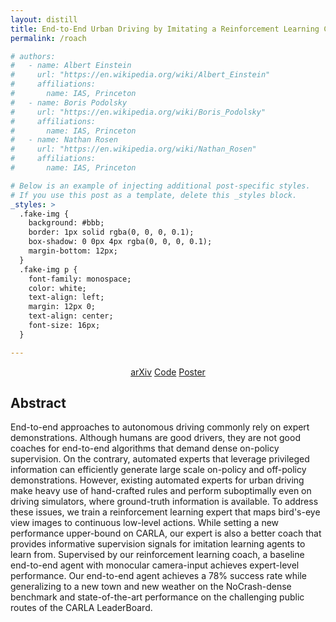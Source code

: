 ```yaml
---
layout: distill
title: End-to-End Urban Driving by Imitating a Reinforcement Learning Coach
permalink: /roach

# authors:
#   - name: Albert Einstein
#     url: "https://en.wikipedia.org/wiki/Albert_Einstein"
#     affiliations:
#       name: IAS, Princeton
#   - name: Boris Podolsky
#     url: "https://en.wikipedia.org/wiki/Boris_Podolsky"
#     affiliations:
#       name: IAS, Princeton
#   - name: Nathan Rosen
#     url: "https://en.wikipedia.org/wiki/Nathan_Rosen"
#     affiliations:
#       name: IAS, Princeton

# Below is an example of injecting additional post-specific styles.
# If you use this post as a template, delete this _styles block.
_styles: >
  .fake-img {
    background: #bbb;
    border: 1px solid rgba(0, 0, 0, 0.1);
    box-shadow: 0 0px 4px rgba(0, 0, 0, 0.1);
    margin-bottom: 12px;
  }
  .fake-img p {
    font-family: monospace;
    color: white;
    text-align: left;
    margin: 12px 0;
    text-align: center;
    font-size: 16px;
  }

---
```

<center>
<div class="links">
<a href="https://arxiv.org/abs/2108.08265" class="btn btn-sm z-depth-1" role="button" target="_blank">arXiv</a>
<a href="https://github.com/zhejz/carla-roach" class="btn btn-sm z-depth-1" role="button" target="_blank">Code</a>
<a href="{{ /assets/pdf/roach_poster.pdf}}" class="btn btn-sm z-depth-0" role="button">Poster</a>
</div>
</center>

## Abstract

End-to-end approaches to autonomous driving commonly rely on expert demonstrations. Although humans are good drivers, they are not good coaches for end-to-end algorithms that demand dense on-policy supervision. On the contrary, automated experts that leverage privileged information can efficiently generate large scale on-policy and off-policy demonstrations. However, existing automated experts for urban driving make heavy use of hand-crafted rules and perform suboptimally even on driving simulators, where ground-truth information is available. To address these issues, we train a reinforcement learning expert that maps bird's-eye view images to continuous low-level actions. While setting a new performance upper-bound on CARLA, our expert is also a better coach that provides informative supervision signals for imitation learning agents to learn from. Supervised by our reinforcement learning coach, a baseline end-to-end agent with monocular camera-input achieves expert-level performance. Our end-to-end agent achieves a 78% success rate while generalizing to a new town and new weather on the NoCrash-dense benchmark and state-of-the-art performance on the challenging public routes of the CARLA LeaderBoard.